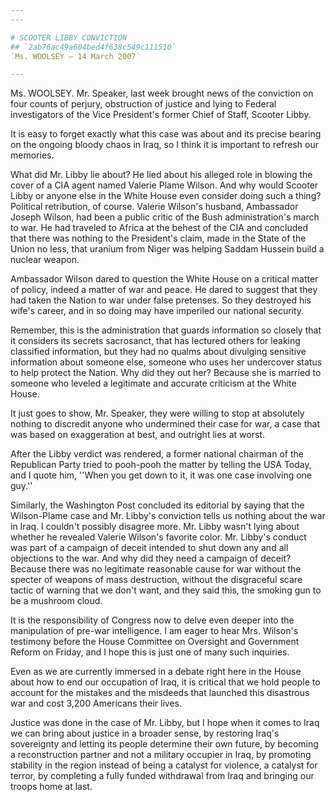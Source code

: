 ```yaml
---
---

# SCOOTER LIBBY CONVICTION
## `2ab76ac49a604bed4f638c549c111510`
`Ms. WOOLSEY — 14 March 2007`

---
```



Ms. WOOLSEY. Mr. Speaker, last week brought news of the conviction on 
four counts of perjury, obstruction of justice and lying to Federal 
investigators of the Vice President's former Chief of Staff, Scooter 
Libby.

It is easy to forget exactly what this case was about and its precise 
bearing on the ongoing bloody chaos in Iraq, so I think it is important 
to refresh our memories.

What did Mr. Libby lie about? He lied about his alleged role in 
blowing the cover of a CIA agent named Valerie Plame Wilson. And why 
would Scooter Libby or anyone else in the White House even consider 
doing such a thing? Political retribution, of course. Valerie Wilson's 
husband, Ambassador Joseph Wilson, had been a public critic of the Bush 
administration's march to war. He had traveled to Africa at the behest 
of the CIA and concluded that there was nothing to the President's 
claim, made in the State of the Union no less, that uranium from Niger 
was helping Saddam Hussein build a nuclear weapon.

Ambassador Wilson dared to question the White House on a critical 
matter of policy, indeed a matter of war and peace. He dared to suggest 
that they had taken the Nation to war under false pretenses. So they 
destroyed his wife's career, and in so doing may have imperiled our 
national security.

Remember, this is the administration that guards information so 
closely that it considers its secrets sacrosanct, that has lectured 
others for leaking classified information, but they had no qualms about 
divulging sensitive information about someone else, someone who uses 
her undercover status to help protect the Nation. Why did they out her? 
Because she is married to someone who leveled a legitimate and accurate 
criticism at the White House.

It just goes to show, Mr. Speaker, they were willing to stop at 
absolutely nothing to discredit anyone who undermined their case for 
war, a case that was based on exaggeration at best, and outright lies 
at worst.

After the Libby verdict was rendered, a former national chairman of 
the Republican Party tried to pooh-pooh the matter by telling the USA 
Today, and I quote him, ''When you get down to it, it was one case 
involving one guy.''

Similarly, the Washington Post concluded its editorial by saying that 
the Wilson-Plame case and Mr. Libby's conviction tells us nothing about 
the war in Iraq. I couldn't possibly disagree more. Mr. Libby wasn't 
lying about whether he revealed Valerie Wilson's favorite color. Mr. 
Libby's conduct was part of a campaign of deceit intended to shut down 
any and all objections to the war. And why did they need a campaign of 
deceit? Because there was no legitimate reasonable cause for war 
without the specter of weapons of mass destruction, without the 
disgraceful scare tactic of warning that we don't want, and they said 
this, the smoking gun to be a mushroom cloud.

It is the responsibility of Congress now to delve even deeper into 
the manipulation of pre-war intelligence. I am eager to hear Mrs. 
Wilson's testimony before the House Committee on Oversight and 
Government Reform on Friday, and I hope this is just one of many such 
inquiries.

Even as we are currently immersed in a debate right here in the House 
about how to end our occupation of Iraq, it is critical that we hold 
people to account for the mistakes and the misdeeds that launched this 
disastrous war and cost 3,200 Americans their lives.

Justice was done in the case of Mr. Libby, but I hope when it comes 
to Iraq we can bring about justice in a broader sense, by restoring 
Iraq's sovereignty and letting its people determine their own future, 
by becoming a reconstruction partner and not a military occupier in 
Iraq, by promoting stability in the region instead of being a catalyst 
for violence, a catalyst for terror, by completing a fully funded 
withdrawal from Iraq and bringing our troops home at last.
